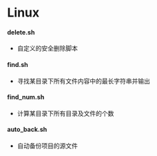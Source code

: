 # Linux
#### delete.sh
- 自定义的安全删除脚本
#### find.sh
- 寻找某目录下所有文件内容中的最长字符串并输出
#### find_num.sh
- 计算某目录下所有目录及文件的个数
#### auto_back.sh
- 自动备份项目的源文件
